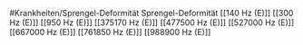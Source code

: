 #Krankheiten/Sprengel-Deformität
Sprengel-Deformität
[[140 Hz (E)]]
[[300 Hz (E)]]
[[950 Hz (E)]]
[[375170 Hz (E)]]
[[477500 Hz (E)]]
[[527000 Hz (E)]]
[[667000 Hz (E)]]
[[761850 Hz (E)]]
[[988900 Hz (E)]]